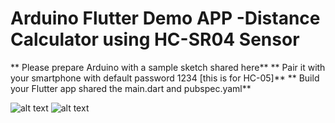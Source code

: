# Arduino Flutter Demo APP -Distance Calculator using HC-SR04 Sensor
 
** Please prepare Arduino with a sample sketch shared here**
** Pair it with your smartphone with default password 1234 [this is for HC-05]**
** Build your Flutter app shared the main.dart and pubspec.yaml**

![alt text](https://github.com/prax78/Arduino_Flutter_Sensor/blob/master/Screenshot_20200922-195239.png)
![alt text](https://github.com/prax78/Arduino_Flutter_Sensor/blob/master/ARDUINO_OP.gif)
